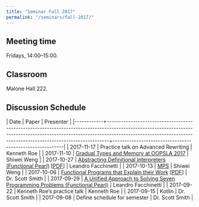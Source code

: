 ```yaml
---
title: "Seminar Fall 2017"
permalink: "/seminars/fall-2017/"
---
```


Meeting time
------------

Fridays, 14:00–15:00.

Classroom
---------

Malone Hall 222.

Discussion Schedule
-------------------

|       Date | Paper                                                                                                                                                                                                                                     | Presenter                                               |
|------------+-------------------------------------------------------------------------------------------------------------------------------------------------------------------------------------------------------------------------------------------+---------------------------------------------------------|
| 2017-11-17 | Practice talk on Advanced Rewriting                                                                                                                                                                                                       | Kenneth Roe                                             |
| 2017-11-10 | [Gradual Types and Memory at OOPSLA 2017](https://2017.splashcon.org/track/splash-2017-OOPSLA#program)                                                                                                                                    | Shiwei Weng                                             |
| 2017-10-27 | [Abstracting Definitional Interpreters (Functional Pearl)](https://dl.acm.org/citation.cfm?id=3136534.3110256) [[PDF](https://arxiv.org/pdf/1707.04755)]                                                                                  | Leandro Facchinetti                                     |
| 2017-10-13 | [MPS](https://www.jetbrains.com/mps/)                                                                                                                                                                                                     | Shiwei Weng                                             |
| 2017-10-06 | [Functional Programs that Explain their Work](https://dl.acm.org/citation.cfm?id=2364579) [[PDF](https://www.cs.bham.ac.uk/~pbl/papers/functionalexplain.pdf)]                                                                            | Dr. Scott Smith                                         |
| 2017-09-29 | [A Unified Approach to Solving Seven Programming Problems (Functional Pearl)](https://dl.acm.org/citation.cfm?id=3110252)                                                                                                                 | Leandro Facchinetti                                     |
| 2017-09-22 | Kenneth Roe’s practice talk                                                                                                                                                                                                               | Kenneth Roe                                             |
| 2017-09-15 | Kotlin                                                                                                                                                                                                                                    | Dr. Scott Smith                                         |
| 2017-09-08 | Define schedule for semester                                                                                                                                                                                                              | Dr. Scott Smith                                         |
